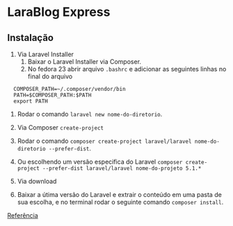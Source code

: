 # LaraBlog Express

## Instalação

1. Via Laravel Installer
   1. Baixar o Laravel Installer via Composer.
   1. No fedora 23 abrir arquivo `.bashrc` e adicionar as seguintes linhas no final do arquivo
  ```
    COMPOSER_PATH=~/.composer/vendor/bin
    PATH=$COMPOSER_PATH:$PATH
    export PATH
  ```
   1. Rodar o comando `laravel new nome-do-diretorio`.

2. Via Composer `create-project`
  1. Rodar o comando `composer create-project laravel/laravel nome-do-diretorio --prefer-dist`.
  2. Ou escolhendo um versão especifica do Laravel `composer create-project --prefer-dist laravel/laravel nome-do-projeto 5.1.*
`

3. Via download
  1. Baixar a útima versão do Laravel e extrair o conteúdo em uma pasta de sua escolha, e no terminal rodar o seguinte comando `composer install`.
  
[Referência](https://ask.fedoraproject.org/en/question/53827/howto-install-laravel-and-apache-on-fedora/)
